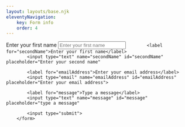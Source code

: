 ```yaml
---
layout: layouts/base.njk
eleventyNavigation:
	key: Form info
	order: 4
---
```

<form>
			<label for="firstName">Enter your first name</label>
			<input type="text" name="firstName" id="firstName" placeholder="Enter your first name"

			<label for="secondName">Enter your first name</label>
			<input type="text" name="secondName" id="secondName" placeholder="Enter your second name"

			<label for="emailAddress">Enter your email address</label>
			<input type="email" name="emailAddress" id="emailAddress" placeholder="Enter your email address">

			<label for="message">Type a message</label>
			<input type="text" name="message" id="message" placeholder="type a message"

			<input type="submit">
		</form>
